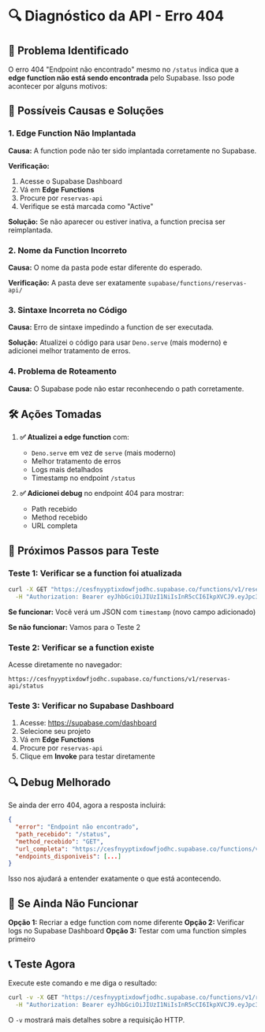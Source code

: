 # 🔍 Diagnóstico da API - Erro 404

## 🚨 Problema Identificado

O erro 404 "Endpoint não encontrado" mesmo no `/status` indica que a **edge function não está sendo encontrada** pelo Supabase. Isso pode acontecer por alguns motivos:

## 🔧 Possíveis Causas e Soluções

### 1. **Edge Function Não Implantada**
**Causa:** A function pode não ter sido implantada corretamente no Supabase.

**Verificação:**
1. Acesse o Supabase Dashboard
2. Vá em **Edge Functions**
3. Procure por `reservas-api`
4. Verifique se está marcada como "Active"

**Solução:** Se não aparecer ou estiver inativa, a function precisa ser reimplantada.

### 2. **Nome da Function Incorreto**
**Causa:** O nome da pasta pode estar diferente do esperado.

**Verificação:** A pasta deve ser exatamente `supabase/functions/reservas-api/`

### 3. **Sintaxe Incorreta no Código**
**Causa:** Erro de sintaxe impedindo a function de ser executada.

**Solução:** Atualizei o código para usar `Deno.serve` (mais moderno) e adicionei melhor tratamento de erros.

### 4. **Problema de Roteamento**
**Causa:** O Supabase pode não estar reconhecendo o path corretamente.

## 🛠️ Ações Tomadas

1. **✅ Atualizei a edge function** com:
   - `Deno.serve` em vez de `serve` (mais moderno)
   - Melhor tratamento de erros
   - Logs mais detalhados
   - Timestamp no endpoint `/status`

2. **✅ Adicionei debug** no endpoint 404 para mostrar:
   - Path recebido
   - Method recebido
   - URL completa

## 🧪 Próximos Passos para Teste

### Teste 1: Verificar se a function foi atualizada
```bash
curl -X GET "https://cesfnyyptixdowfjodhc.supabase.co/functions/v1/reservas-api/status" \
  -H "Authorization: Bearer eyJhbGciOiJIUzI1NiIsInR5cCI6IkpXVCJ9.eyJpc3MiOiJzdXBhYmFzZSIsInJlZiI6ImNlc2ZueXlwdGl4ZG93ZmpvZGhjIiwicm9sZSI6ImFub24iLCJpYXQiOjE3NTEzNDY0MzcsImV4cCI6MjA2NjkyMjQzN30.mx4-FsTYObPlOPfBHI8_tS6JypUOrf0fsS15uJx49MY"
```

**Se funcionar:** Você verá um JSON com `timestamp` (novo campo adicionado)

**Se não funcionar:** Vamos para o Teste 2

### Teste 2: Verificar se a function existe
Acesse diretamente no navegador:
```
https://cesfnyyptixdowfjodhc.supabase.co/functions/v1/reservas-api/status
```

### Teste 3: Verificar no Supabase Dashboard
1. Acesse: https://supabase.com/dashboard
2. Selecione seu projeto
3. Vá em **Edge Functions**
4. Procure por `reservas-api`
5. Clique em **Invoke** para testar diretamente

## 🔍 Debug Melhorado

Se ainda der erro 404, agora a resposta incluirá:
```json
{
  "error": "Endpoint não encontrado",
  "path_recebido": "/status",
  "method_recebido": "GET", 
  "url_completa": "https://cesfnyyptixdowfjodhc.supabase.co/functions/v1/reservas-api/status",
  "endpoints_disponiveis": [...]
}
```

Isso nos ajudará a entender exatamente o que está acontecendo.

## 🚨 Se Ainda Não Funcionar

**Opção 1:** Recriar a edge function com nome diferente
**Opção 2:** Verificar logs no Supabase Dashboard
**Opção 3:** Testar com uma function simples primeiro

## 📞 Teste Agora

Execute este comando e me diga o resultado:

```bash
curl -v -X GET "https://cesfnyyptixdowfjodhc.supabase.co/functions/v1/reservas-api/status" \
  -H "Authorization: Bearer eyJhbGciOiJIUzI1NiIsInR5cCI6IkpXVCJ9.eyJpc3MiOiJzdXBhYmFzZSIsInJlZiI6ImNlc2ZueXlwdGl4ZG93ZmpvZGhjIiwicm9sZSI6ImFub24iLCJpYXQiOjE3NTEzNDY0MzcsImV4cCI6MjA2NjkyMjQzN30.mx4-FsTYObPlOPfBHI8_tS6JypUOrf0fsS15uJx49MY"
```

O `-v` mostrará mais detalhes sobre a requisição HTTP.
